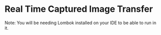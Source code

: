 # Real Time Captured Image Transfer

Note: You will be needing Lombok installed on your IDE to be able to run in it. 
